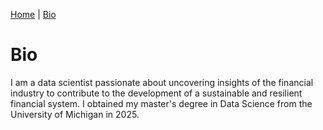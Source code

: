 [Home](index.md) | [Bio](bio.md)

# Bio

I am a data scientist passionate about uncovering insights of the financial industry to contribute to the development of a sustainable and resilient financial system. I obtained my master's degree in Data Science from the University of Michigan in 2025.